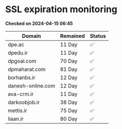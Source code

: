 # SSL expiration monitoring

**Checked on 2024-04-15 06:45**

| Domain | Remained | Status       |
|--------|----------|--------------|
| dpe.ac     | 11 Day   | ✅ |
| dpedu.ir     | 11 Day   | ✅ |
| dpgoal.com     | 70 Day   | ✅ |
| dpmaharat.com     | 81 Day   | ✅ |
| borhanbs.ir     | 12 Day   | ✅ |
| danesh-online.com     | 12 Day   | ✅ |
| ava-crm.ir     | 11 Day   | ✅ |
| darkoobjob.ir     | 38 Day   | ✅ |
| mettis.ir     | 75 Day   | ✅ |
| liaan.ir     | 80 Day   | ✅ |
